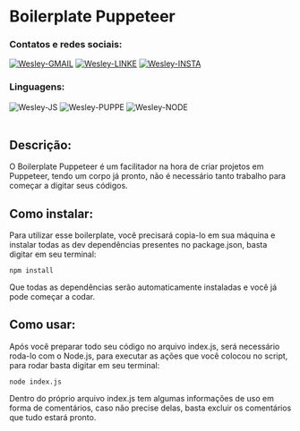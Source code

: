 # Boilerplate Puppeteer


### Contatos e redes sociais:
<div style="display: inline_block">
  <a href="mailto:wesleyara.contato@gmail.com"><img alt="Wesley-GMAIL" src="https://img.shields.io/badge/Gmail-D14836?style=for-the-badge&logo=gmail&logoColor=white"></a>
  <a href="https://www.linkedin.com/in/wesley-gomes-de-araújo-534a66221/"><img alt="Wesley-LINKE" src="https://img.shields.io/badge/LinkedIn-0077B5?style=for-the-badge&logo=linkedin&logoColor=white"></a>
  <a href="https://www.instagram.com/wesleyaraujo_w/"><img alt="Wesley-INSTA" src="https://img.shields.io/badge/Instagram-E4405F?style=for-the-badge&logo=instagram&logoColor=white"></a> 
</div>

### Linguagens:
<div style="display: inline_block;">
  <img align="center" alt="Wesley-JS" src="https://img.shields.io/badge/JavaScript-323330?style=for-the-badge&logo=javascript&logoColor=F7DF1E">
  <img align="center" alt="Wesley-PUPPE" src="https://img.shields.io/badge/Puppeteer-40B5A4?style=for-the-badge&logo=Puppeteer&logoColor=white">
  <img align="center" alt="Wesley-NODE" src="https://img.shields.io/badge/Node.js-339933?style=for-the-badge&logo=nodedotjs&logoColor=white">
</div>
<br>

## Descrição:
O Boilerplate Puppeteer é um facilitador na hora de criar projetos em Puppeteer, tendo um corpo já pronto, não é necessário tanto trabalho para começar a digitar seus códigos.

## Como instalar:
Para utilizar esse boilerplate, você precisará copia-lo em sua máquina e instalar todas as dev dependências presentes no package.json, basta digitar em seu terminal:

```
npm install
```

Que todas as dependências serão automaticamente instaladas e você já pode começar a codar.

## Como usar:

Após você preparar todo seu código no arquivo index.js, será necessário roda-lo com o Node.js, para executar as ações que você colocou no script, para rodar basta digitar em seu terminal:

``` 
node index.js
```

Dentro do próprio arquivo index.js tem algumas informações de uso em forma de comentários, caso não precise delas, basta excluir os comentários que tudo estará pronto.
